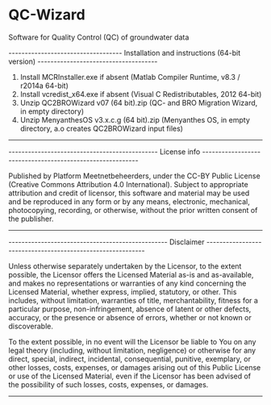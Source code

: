 # QC-Wizard
Software for Quality Control (QC) of groundwater data


----------------------------------- Installation and instructions (64-bit version) -------------------------------------

1) Install MCRInstaller.exe if absent 	        (Matlab Compiler Runtime, v8.3 / r2014a 64-bit)
2) Install vcredist_x64.exe if absent           (Visual C Redistributables, 2012 64-bit)
3) Unzip QC2BROWizard v07 (64 bit).zip          (QC- and BRO Migration Wizard, in empty directory)
4) Unzip MenyanthesOS v3.x.c.g (64 bit).zip     (Menyanthes OS, in empty directory, a.o creates QC2BROWizard input files)

------------------------------------------------------------------------------------------------------------------------

----------------------------------------------  License info  ----------------------------------------------------------

Published by Platform Meetnetbeheerders, under the CC-BY Public License (Creative Commons Attribution 4.0 International).
Subject to appropriate attribution and credit of licensor, this software and material may be used and be reproduced in 
any form or by any means, electronic, mechanical, photocopying, recording, or otherwise, without the prior written 
consent  of the publisher.

-------------------------------------------------------------------------------------------------------------------------

-------------------------------------------------  Disclaimer -----------------------------------------------------------

Unless otherwise separately undertaken by the Licensor, to the extent possible, the Licensor offers the Licensed Material
as-is and as-available, and makes no representations or warranties of any kind concerning the Licensed Material, 
whether express, implied, statutory, or other. This includes, without limitation, warranties of title, merchantability, 
fitness for a particular purpose, non-infringement, absence of latent or other defects, accuracy, or the presence or 
absence of errors, whether or not known or discoverable. 

To the extent possible, in no event will the Licensor be liable to You on any legal theory (including, without limitation, 
negligence) or otherwise for any direct, special, indirect, incidental, consequential, punitive, exemplary, or other losses, 
costs, expenses, or damages arising out of this Public License or use of the Licensed Material, even if the Licensor has
been advised of the possibility of such losses, costs, expenses, or damages. 

-------------------------------------------------------------------------------------------------------------------------
